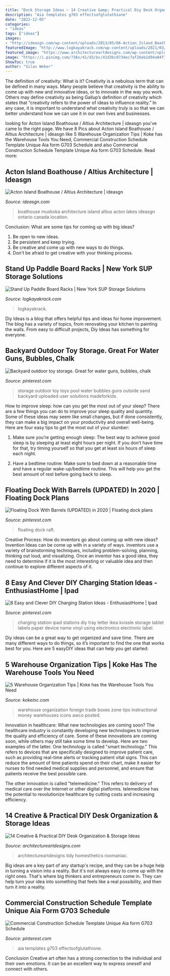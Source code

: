 ```yaml
---
title: "Dock Storage Ideas ~ 14 Creative &amp; Practical Diy Desk Organization &amp; Storage Ideas"
description: "Aia templates g703 effectsofglutathione"
date: "2022-12-05"
categories:
- "ideas"
tags: ["ideas"]
images:
- "http://ideasgn.com/wp-content/uploads/2013/05/06-Action_Island_Boathouse-Contemporary-Muskoka-Design.jpg"
featuredImage: "http://www.logkayakrack.com/wp-content/uploads/2021/03/DSC04780.jpg"
featured_image: "https://www.architectureartdesigns.com/wp-content/uploads/2015/03/14-Creative-Practical-DIY-Desk-Organization-Storage-Ideas-6.jpg"
image: "https://i.pinimg.com/736x/41/d3/bc/41d3bc8734ec7af26eb1d94a04f3dcda--ipad-storage-home-organisation.jpg"
ShowToc: true
author: "Silas Weber"
---
```



The definition of creativity: What is it?
Creativity is a nebulous term that can be defined in many ways. Many people believe that creativity is the ability to come up with new and innovative ideas, or to innovate in the way you work. Others may define creativity as being Gallup’s definition of creativity which states that “creativity refers to the power of ideas to influence reality.” In any case, it is important to understand what creativity truly is so that we can better understand how we can use it in our own lives and businesses.

	

		
looking for Acton Island Boathouse / Altius Architecture | ideasgn you've came to the right page. We have 8 Pics about Acton Island Boathouse / Altius Architecture | ideasgn like 5 Warehouse Organization Tips | Koke has the Warehouse Tools You Need, Commercial Construction Schedule Template Unique Aia form G703 Schedule and also Commercial Construction Schedule Template Unique Aia form G703 Schedule. Read more:
		
    
## Acton Island Boathouse / Altius Architecture | Ideasgn

<img loading=lazy src="http://ideasgn.com/wp-content/uploads/2013/05/06-Action_Island_Boathouse-Contemporary-Muskoka-Design.jpg" onerror="this.onerror=null;this.src='https://tse1.mm.bing.net/th?id=OIP.2Q2XPfGOQ9bdcBIImDkE3gHaJ4&amp;pid=15.1';" alt="Acton Island Boathouse / Altius Architecture | ideasgn">

_Source: ideasgn.com_

>boathouse muskoka architecture island altius acton lakes ideasgn ontario canada location. 

	

Conclusion: What are some tips for coming up with big ideas?
1. Be open to new ideas.
2. Be persistent and keep trying.
3. Be creative and come up with new ways to do things.
4. Don't be afraid to get creative with your thinking process.

    
## Stand Up Paddle Board Racks | New York SUP Storage Solutions

<img loading=lazy src="http://www.logkayakrack.com/wp-content/uploads/2021/03/DSC04780.jpg" onerror="this.onerror=null;this.src='https://tse2.mm.bing.net/th?id=OIP.hM9nObqmIGFEd4Pk9ZsUFQHaFj&amp;pid=15.1';" alt="Stand Up Paddle Board Racks | New York SUP Storage Solutions">

_Source: logkayakrack.com_

>logkayakrack. 

	

Diy Ideas is a blog that offers helpful tips and ideas for home improvement. The blog has a variety of topics, from renovating your kitchen to painting the walls. From easy to difficult projects, Diy Ideas has something for everyone.

    
## Backyard Outdoor Toy Storage. Great For Water Guns, Bubbles, Chalk

<img loading=lazy src="https://i.pinimg.com/originals/ed/ca/90/edca90e8bbc80543fa2228c1d8400d73.jpg" onerror="this.onerror=null;this.src='https://tse2.mm.bing.net/th?id=OIP.4pTSwBeIkRIhS-1Osu1ivwHaJ4&amp;pid=15.1';" alt="Backyard outdoor toy storage. Great for water guns, bubbles, chalk">

_Source: pinterest.com_

>storage outdoor toy toys pool water bubbles guns outside sand backyard uploaded user solutions madeforkids. 

	

How to improve sleep: how can you get the most out of your sleep?
There are a few things you can do to improve your sleep quality and quantity. Some of these ideas may seem like small changes, but if done consistently, they can make a big impact on your productivity and overall well-being. Here are four easy tips to get the most out of your slumber: 
1. Make sure you’re getting enough sleep: The best way to achieve good sleep is by sleeping at least eight hours per night. If you don’t have time for that, try timing yourself so that you get at least six hours of sleep each night. 

2. Have a bedtime routine: Make sure to bed down at a reasonable time and have a regular wake-up/bedtime routine. This will help you get the best amount of rest before going back to sleep. 


    
## Floating Dock With Barrels (UPDATED) In 2020 | Floating Dock Plans

<img loading=lazy src="https://i.pinimg.com/736x/d7/4c/09/d74c099402e5512020285777fa01672f.jpg" onerror="this.onerror=null;this.src='https://tse2.mm.bing.net/th?id=OIP._QdTvgtk_q2D9ywkCAzrywHaFj&amp;pid=15.1';" alt="Floating Dock With Barrels (UPDATED) in 2020 | Floating dock plans">

_Source: pinterest.com_

>floating dock raft. 

	

Creative Process: How do inventors go about coming up with new ideas?
Invention Ideas can be come up with in a variety of ways. inventors use a variety of brainstorming techniques, including problem-solving, planning, thinking out loud, and visualizing. Once an inventor has a good idea, they need to determine if it is the most interesting or valuable idea and then continue to explore different aspects of it.

    
## ﻿8 Easy And Clever DIY Charging Station Ideas - EnthusiastHome | Ipad

<img loading=lazy src="https://i.pinimg.com/736x/41/d3/bc/41d3bc8734ec7af26eb1d94a04f3dcda--ipad-storage-home-organisation.jpg" onerror="this.onerror=null;this.src='https://tse3.mm.bing.net/th?id=OIP.7o-e4R2v5E6-CeoFLqeeiQHaJ3&amp;pid=15.1';" alt="﻿8 Easy and Clever DIY Charging Station Ideas - EnthusiastHome | Ipad">

_Source: pinterest.com_

>charging station ipad stations diy tray letter ikea kvissle storage tablet labels paper device name vinyl using electronics electronic label. 

	

Diy ideas can be a great way to get organized and save time. There are many different ways to do things, so it’s important to find the one that works best for you. Here are 5 easyDIY ideas that can help you get started: 

    
## 5 Warehouse Organization Tips | Koke Has The Warehouse Tools You Need

<img loading=lazy src="https://www.kokeinc.com/wp-content/uploads/2014/08/organization-200x300.jpg" onerror="this.onerror=null;this.src='https://tse1.mm.bing.net/th?id=OIP.YIl2fRDDPaYcEmCakRDhTQAAAA&amp;pid=15.1';" alt="5 Warehouse Organization Tips | Koke has the Warehouse Tools You Need">

_Source: kokeinc.com_

>warehouse organization foreign trade boxes zone tips instructional money warehouses icons awco posted. 

	

Innovation in healthcare: What new technologies are coming soon?
The healthcare industry is constantly developing new technologies to improve the quality and efficiency of care. Some of these innovations are coming soon, while others may still take some time to develop. Here are two examples of the latter. 
One technology is called "smart technology." This refers to devices that are specifically designed to improve patient care, such as providing real-time alerts or tracking patient vital signs. This can reduce the amount of time patients spend on their chart, make it easier for nurses to find needed medical supplies and personnel, and ensure that patients receive the best possible care. 

The other innovation is called "telemedicine." This refers to delivery of medical care over the Internet or other digital platforms. telemedicine has the potential to revolutionize healthcare by cutting costs and increasing efficiency.

    
## 14 Creative &amp; Practical DIY Desk Organization &amp; Storage Ideas

<img loading=lazy src="https://www.architectureartdesigns.com/wp-content/uploads/2015/03/14-Creative-Practical-DIY-Desk-Organization-Storage-Ideas-6.jpg" onerror="this.onerror=null;this.src='https://tse3.mm.bing.net/th?id=OIP.rIacHs-Mt6wvkxHfD3-01QHaHa&amp;pid=15.1';" alt="14 Creative &amp; Practical DIY Desk Organization &amp; Storage Ideas">

_Source: architectureartdesigns.com_

>architectureartdesigns tidy homesthetics roomaniac. 

	

Big ideas are a key part of any startup's recipe, and they can be a huge help in turning a vision into a reality. But it's not always easy to come up with the right ones. That's where big thinkers and entrepreneurs come in. They can help turn your idea into something that feels like a real possibility, and then turn it into a reality.

    
## Commercial Construction Schedule Template Unique Aia Form G703 Schedule

<img loading=lazy src="https://i.pinimg.com/736x/c9/24/77/c924775765b071346a4ba5087de3335f.jpg" onerror="this.onerror=null;this.src='https://tse3.mm.bing.net/th?id=OIP.GtcEgYXq5u3v_NYkky8fTgHaE0&amp;pid=15.1';" alt="Commercial Construction Schedule Template Unique Aia form G703 Schedule">

_Source: pinterest.com_

>aia templates g703 effectsofglutathione. 

	

Conclusion
Creative art often has a strong connection to the individual and their own emotions. It can be an excellent way to express oneself and connect with others.


